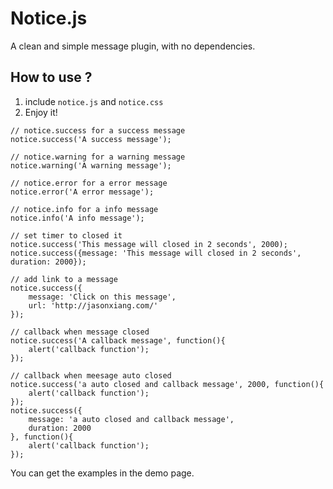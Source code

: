 # Notice.js

A clean and simple message plugin, with no dependencies.

## How to use ?

1. include `notice.js` and `notice.css`
2. Enjoy it!
```
// notice.success for a success message
notice.success('A success message');

// notice.warning for a warning message
notice.warning('A warning message');

// notice.error for a error message
notice.error('A error message');

// notice.info for a info message
notice.info('A info message');

// set timer to closed it
notice.success('This message will closed in 2 seconds', 2000);
notice.success({message: 'This message will closed in 2 seconds', duration: 2000});

// add link to a message
notice.success({
    message: 'Click on this message',
    url: 'http://jasonxiang.com/'
});

// callback when message closed
notice.success('A callback message', function(){
    alert('callback function');
});

// callback when meesage auto closed
notice.success('a auto closed and callback message', 2000, function(){
    alert('callback function');
});
notice.success({
    message: 'a auto closed and callback message',
    duration: 2000
}, function(){
    alert('callback function');
});

```

You can get the examples in the demo page.
